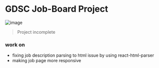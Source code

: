 # GDSC Job-Board Project

![image](https://www.issup.net/files/inline-images/shutterstock_204930955_0.jpg)
> Project incomplete

### work on
- fixing job description parsing to html issue by using react-html-parser
- making job page more responsive

